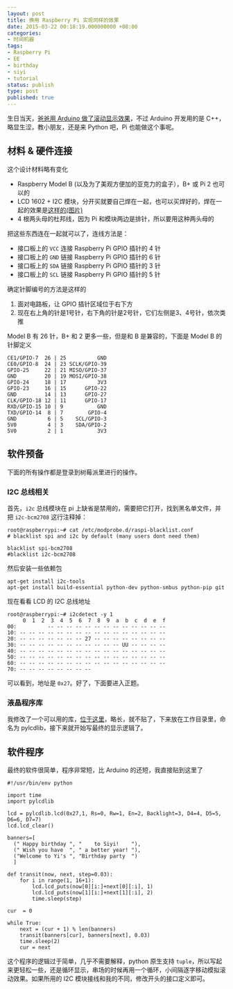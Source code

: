 ```yaml
---
layout: post
title: 换用 Raspberry Pi 实现同样的效果
date: 2015-03-22 00:18:19.000000000 +08:00
categories:
- 时间机器
tags:
- Raspberry Pi
- EE
- birthday
- siyi
- tutorial
status: publish
type: post
published: true
---
```


生日当天，[爸爸用 Arduino 做了滚动显示效果](/%E6%97%B6%E9%97%B4%E6%9C%BA%E5%99%A8/2015/03/20/happy-birthday.html)，不过 Arduino 开发用的是 C++，略显生涩，教小朋友，还是来 Python 吧，Pi 也能做这个事呢。

## 材料 & 硬件连接

这个设计材料略有变化

- Raspberry Model B (以及为了美观方便加的亚克力的盒子），B+ 或 Pi 2 也可以的
- LCD 1602 + I2C 模块，分开买就要自己焊在一起，也可以买焊好的，焊在一起的效果是[这样的(图片)](http://7xi6s0.com1.z0.glb.clouddn.com/20150320/IMG_0806.JPG)
- 4 根两头母的杜邦线，因为 Pi 和模块两边是排针，所以要用这种两头母的

把这些东西连在一起就可以了，连线方法是：

- 接口板上的 `VCC` 连接 Raspberry Pi GPIO 插针的 4 针
- 接口板上的 `GND` 链接 Raspberry Pi GPIO 插针的 6 针
- 接口板上的 `SDA` 链接 Raspberry Pi GPIO 插针的 3 针
- 接口板上的 `SCL` 链接 Raspberry Pi GPIO 插针的 5 针

确定针脚编号的方法是这样的

1. 面对电路板，让 GPIO 插针区域位于右下方
1. 现在右上角的针是1号针，右下角的针是2号针，它们左侧是3、4号针，依次类推

Model B 有 26 针，B+ 和 2 更多一些，但是和 B 是兼容的，下面是 Model B 的针脚定义

    CE1/GPIO-7  26 | 25          GND
    CE0/GPIO-8  24 | 23 SCLK/GPIO-39
    GPIO-25     22 | 21 MISO/GPIO-37
    GND         20 | 19 MOSI/GPIO-38
    GPIO-24     18 | 17          3V3
    GPIO-23     16 | 15      GPIO-22
    GND         14 | 13      GPIO-27
    CLK/GPIO-18 12 | 11      GPIO-17
    RXD/GPIO-15 10 | 9           GND
    TXD/GPIO-14  8 | 7        GPIO-4
    GND          6 | 5    SCL/GPIO-3 
    5V0          4 | 3    SDA/GPIO-2
    5V0          2 | 1           3V3


## 软件预备

下面的所有操作都是登录到树莓派里进行的操作。

### I2C 总线相关

首先，`i2c` 总线模块在 pi 上缺省是禁用的，需要把它打开，找到黑名单文件，并把 `i2c-bcm2708` 这行注释掉：

	root@raspberrypi:~# cat /etc/modprobe.d/raspi-blacklist.conf
	# blacklist spi and i2c by default (many users dont need them)

	blacklist spi-bcm2708
	#blacklist i2c-bcm2708

然后安装一些依赖包

    apt-get install i2c-tools
    apt-get install build-essential python-dev python-smbus python-pip git

现在看看 LCD 的 I2C 总线地址

	root@raspberrypi:~# i2cdetect -y 1
		 0  1  2  3  4  5  6  7  8  9  a  b  c  d  e  f
	00:          -- -- -- -- -- -- -- -- -- -- -- -- --
	10: -- -- -- -- -- -- -- -- -- -- -- -- -- -- -- --
	20: -- -- -- -- -- -- -- 27 -- -- -- -- -- -- -- --
	30: -- -- -- -- -- -- -- -- -- -- -- UU -- -- -- --
	40: -- -- -- -- -- -- -- -- -- -- -- -- -- -- -- --
	50: -- -- -- -- -- -- -- -- -- -- -- -- -- -- -- --
	60: -- -- -- -- -- -- -- -- -- -- -- -- -- -- -- --
	70: -- -- -- -- -- -- -- --

可以看到，地址是 `0x27`。好了，下面要进入正题。

### 液晶程序库

我修改了一个可以用的库，[位于这里](https://gist.github.com/gnawux/4f68b8e301b203489336)，略长，就不贴了，下来放在工作目录里，命名为 pylcdlib，接下来就开始写最终的显示逻辑了。

## 软件程序

最终的软件很简单，程序非常短，比 Arduino 的还短，我直接贴到这里了

	#!/usr/bin/env python

	import time
	import pylcdlib

	lcd = pylcdlib.lcd(0x27,1, Rs=0, Rw=1, En=2, Backlight=3, D4=4, D5=5, D6=6, D7=7)
	lcd.lcd_clear()

	banners=[
	  (" Happy birthday ", "    to Siyi!    "),
	  (" Wish you have  ", " a better year! "),
	  ("Welcome to Yi's ", "Birthday party  ")
	  ]

	def transit(now, next, step=0.03):
		for i in range(1, 16+1):
			lcd.lcd_puts(now[0][i:]+next[0][:i], 1)
			lcd.lcd_puts(now[1][i:]+next[1][:i], 2)
			time.sleep(step)

	cur  = 0

	while True:
		next = (cur + 1) % len(banners)
		transit(banners[cur], banners[next], 0.03)
		time.sleep(2)
		cur = next

这个程序的逻辑过于简单，几乎不需要解释，python 原生支持 `tuple`，所以写起来更轻松一些，还是循环显示，串场的时候再用一个循环，小间隔逐字移动模拟滚动效果。如果所用的 I2C 模块接线和我的不同，修改开头的接口定义即可。

